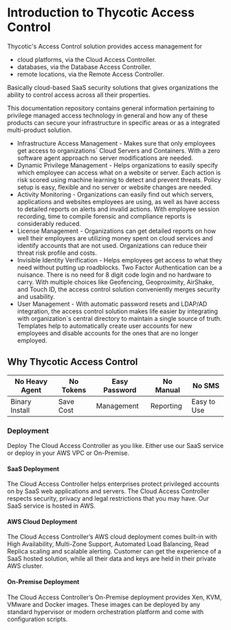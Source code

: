 [title]: # (Introduction)
[tags]: # (thycotic access control)
[priority]: # (1)
# Introduction to Thycotic Access Control

Thycotic's Access Control solution provides access management for

- cloud platforms, via the Cloud Access Controller.
- databases, via the Database Access Controller.
- remote locations, via the Remote Access Controller.

Basically cloud-based SaaS security solutions that gives organizations the ability to control access across all their properties.

This documentation repository contains general information pertaining to privilege managed access technology in general and how any of these products can secure your infrastructure in specific areas or as a integrated multi-product solution.

* Infrastructure Access Management - Makes sure that only employees get access to organizations´ Cloud Servers and Containers. With a zero software agent approach no server modifications are needed.
* Dynamic Privilege Management - Helps organizations to easily specify which employee can access what on a website or server. Each action is risk scored using machine learning to detect and prevent threats. Policy setup is easy, flexible and no server or website changes are needed.
* Activity Monitoring - Organizations can easily find out which servers, applications and websites employees are using, as well as have access to detailed reports on alerts and invalid actions. With employee session recording, time to compile forensic and compliance reports is considerably reduced.
* License Management - Organizations can get detailed reports on how well their employees are utilizing money spent on cloud services and identify accounts that are not used. Organizations can reduce their threat risk profile and costs.
* Invisible Identity Verification - Helps employees get access to what they need without putting up roadblocks. Two Factor Authentication can be a nuisance. There is no need for 8 digit code login and no hardware to carry. With multiple choices like Geofencing, Geoproximity, AirShake, and Touch ID, the access control solution conveniently merges security and usability.
* User Management - With automatic password resets and LDAP/AD integration, the access control solution makes life easier by integrating with organization´s central directory to maintain a single source of truth. Templates help to automatically create user accounts for new employees and disable accounts for the ones that are no longer employed.

## Why Thycotic Access Control

| No Heavy Agent | No Tokens | Easy Password | No Manual | No SMS |
| ----- | ----- | ----- | ----- | ----- |
| Binary Install | Save Cost | Management | Reporting | Easy to Use |

### Deployment

Deploy The Cloud Access Controller as you like. Either use our SaaS service or deploy in your AWS
VPC or On-Premise.

#### SaaS Deployment

The Cloud Access Controller helps enterprises protect privileged accounts on by SaaS web
applications and servers. The Cloud Access Controller respects security, privacy and legal
restrictions that you may have. Our SaaS service is hosted in AWS.

#### AWS Cloud Deployment

The Cloud Access Controller’s AWS cloud deployment comes built-in with High Availability,
Multi-Zone Support, Automated Load Balancing, Read Replica scaling and scalable
alerting. Customer can get the experience of a SaaS hosted solution, while all
their data and keys are held in their private AWS cluster.

#### On-Premise Deployment

The Cloud Access Controller’s On-Premise deployment provides Xen, KVM, VMware and Docker images.
These images can be deployed by any standard hypervisor or modern orchestration
platform and come with configuration scripts.
